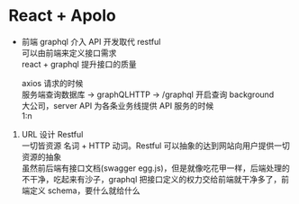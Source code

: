 # React + Apolo  
- 前端 graphql 介入 API 开发取代 restful  
  可以由前端来定义接口需求  
  react + graphql 提升接口的质量  

  axios 请求的时候  
  服务端查询数据库 -> graphQLHTTP -> /graphql 开启查询 background  
  大公司，server API 为各条业务线提供 API 服务的时候  
  1:n  

1. URL 设计 Restful  
  一切皆资源 名词 + HTTP 动词。Restful 可以抽象的达到网站向用户提供一切资源的抽象  
  虽然前后端有接口文档(swagger egg.js)，但是就像吃花甲一样，后端处理的不干净，吃起来有沙子，graphql 把接口定义的权力交给前端就干净多了，前端定义 schema，要什么就给什么  
